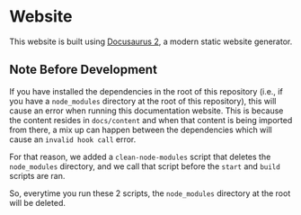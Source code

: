 # Website

This website is built using [Docusaurus 2](https://docusaurus.io/), a modern static website generator.

## Note Before Development

If you have installed the dependencies in the root of this repository (i.e., if you have a `node_modules` directory at the root of this repository), this will cause an error when running this documentation website. This is because the content resides in `docs/content` and when that content is being imported from there, a mix up can happen between the dependencies which will cause an `invalid hook call` error.

For that reason, we added a `clean-node-modules` script that deletes the `node_modules` directory, and we call that script before the `start` and `build` scripts are ran.

So, everytime you run these 2 scripts, the `node_modules` directory at the root will be deleted.
